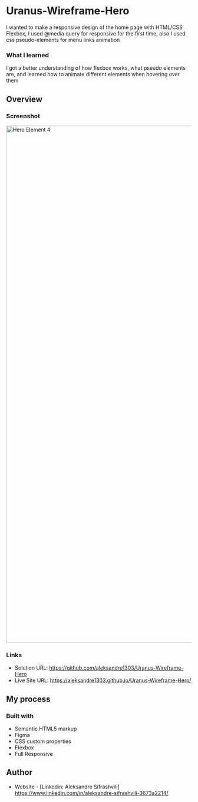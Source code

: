 # Uranus-Wireframe-Hero

I wanted to make a responsive design of the home page with HTML/CSS Flexbox,
I used @media query for responsive for the first time, also I used css pseudo-elements for menu links animation


### What I learned

I got a better understanding of how flexbox works, what pseudo elements are,
and learned how to animate different elements when hovering over them


## Overview

### Screenshot

<img width="1400" alt="Hero Element 4" src="https://user-images.githubusercontent.com/67371847/205868889-df616f95-55fb-4cff-91b3-65f236b34e0b.png">



### Links

- Solution URL: https://github.com/aleksandre1303/Uranus-Wireframe-Hero
- Live Site URL: https://aleksandre1303.github.io/Uranus-Wireframe-Hero/


## My process

### Built with

- Semantic HTML5 markup
- Figma
- CSS custom properties
- Flexbox
- Full Responsive


## Author

- Website - [Linkedin: Aleksandre Sifrashvili] https://www.linkedin.com/in/aleksandre-sifrashvili-3673a2214/
